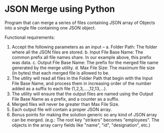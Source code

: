  # JSON Merge using Python
 
Program that can merge a series of files containing JSON array of Objects into a single file containing one JSON object.


Functional requirements:
1. Accept the following parameters as an input –
a. Folder Path: The folder where all the JSON files are stored.
b. Input File Base Name: The common prefix all file names share. In our
example above, this prefix was data.
c. Output File Base Name: The prefix for the merged file name
generated by the merge utility.
d. Max File Size: The maximum file size (in bytes) that each merged file
is allowed to be.
2. The utility will read all files in the Folder Path that begin with the Input File
Base Name, and process them in increasing order of the number added as a
suffix to each file (1,2,3,....,12,13,...).
3. The utility will ensure that the output files are named using the Output File
Base Name as a prefix, and a counter as a suffix.
4. Merged files will never be greater than Max File Size.
5. Each output file will contain a proper JSON array.
6. Bonus points for making the solution generic so any kind of JSON array can
be merged. (e.g.: The root key "strikers" becomes "employees". The objects
in the array carry fields like "name", "id", "designation", etc.)

